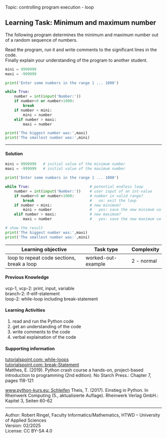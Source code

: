 Topic: controlling program execution - loop

## Learning Task: Minimum and maximum number

The following program determines the minimum and maximum number out of a random sequence of numbers.

Read the program, run it and write comments to the significant lines in the code.  
Finally explain your understanding of the program to another student.

``` python
mini = 9999999
maxi = -999999

print('Enter some numbers in the range 1 ... 1000')

while True:
	number = int(input('Number:'))
	if number<0 or number>1000:
		break
	if number < mini:
		mini = number
	elif number > maxi:
		maxi = number

print('The biggest number was:',maxi)
print('The smallest number was:',mini)
```

---------------------------------------

#### Solution

``` python
mini = 9999999   # initial value of the minimum number
maxi = -999999   # initial value of the maximum number

print('Enter some numbers in the range 1 ... 1000')

while True:                           # potential endless loop
	number = int(input('Number:'))    # user input of an int-value
	if number<0 or number>1000:       # number in valid range?
		break                         #   no: exit the loop
	if number < mini:                 # new minimum?
		mini = number                 #   yes: save the new minimum value
	elif number > maxi:               # new maximum?
		maxi = number                 #   yes: save the new maximum value

# show the result
print('The biggest number was:',maxi)
print('The smallest number was:',mini)
```

| **Learning objective**                         | **Task type**   | **Complexity** |
| ---------------------------------------------- | --------------- | -------------- |
| loop to repeat code sections, break a loop     | worked-out-example | 2 - normal     |  

#### Previous Knowledge

vcp-1, vcp-2: print, input, variable  
branch-2: if-elif-statement  
loop-2: while-loop including break-statement  
  
#### Learning Activities

1) read and run the Python code
2) get an understanding of the code
3) write comments to the code
4) verbal explaination of the code

#### Supporting information

[tutorialspoint.com: while-loops](https://www.tutorialspoint.com/python/python_while_loops.htm)  
[tutorialspoint.com: break-Statement](https://www.tutorialspoint.com/python/python_break_statement.htm)  
Matthes, E. (2019). Python crash course a hands-on, project-based introduction to programming (2nd edition). No Starch Press.: Chapter 7, pages 118-121

[www.python-kurs.eu: Schleifen](https://python-kurs.eu/python3_schleifen.php)
Theis, T. (2017). Einstieg in Python. In Rheinwerk Computing (5., aktualisierte Auflage). Rheinwerk Verlag GmbH.: Kapitel 3, Seiten 60-62

---------------------------------------

Author: Robert Ringel, Faculty Informatics/Mathematics, HTWD – University of Applied Sciences  
Version: 02/2025  
License: CC BY-SA 4.0